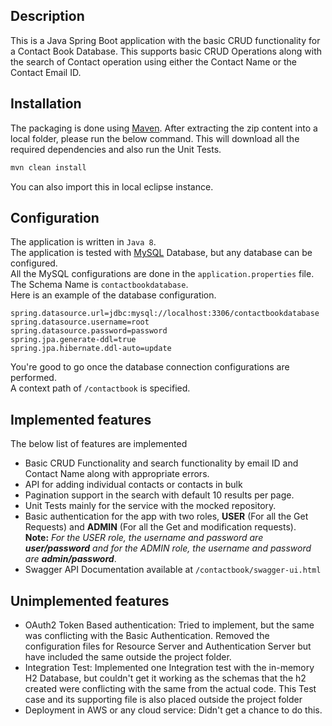 ## Description

This is a Java Spring Boot application with the basic CRUD functionality for a Contact Book Database. This supports basic CRUD Operations along with the search of Contact operation using either the Contact Name or the Contact Email ID.

## Installation

The packaging is done using [Maven](https://maven.apache.org/).
After extracting the zip content into a local folder, please run the below command. This will download all the required dependencies and also run the Unit Tests.

```bash
mvn clean install
```
You can also import this in local eclipse instance. 

## Configuration
The application is written in `Java 8`.  
The application is tested with [MySQL](https://www.mysql.com/) Database, but any database can be configured.  
All the MySQL configurations are done in the `application.properties` file.  
The Schema Name is `contactbookdatabase`.  
Here is an example of the database configuration. 
```properties
spring.datasource.url=jdbc:mysql://localhost:3306/contactbookdatabase
spring.datasource.username=root
spring.datasource.password=password
spring.jpa.generate-ddl=true
spring.jpa.hibernate.ddl-auto=update
```
You're good to go once the database connection configurations are performed.   
A context path of `/contactbook` is specified.  

## Implemented features
The below list of features are implemented
- Basic CRUD Functionality and search functionality by email ID and Contact Name along with appropriate errors.
- API for adding individual contacts or contacts in bulk
- Pagination support in the search with default 10 results per page.
- Unit Tests mainly for the service with the mocked repository.
- Basic authentication for the app with two roles, **USER** (For all the Get Requests) and **ADMIN** (For all the Get and modification requests).  
**Note:** *For the USER role, the username and password are **user/password** and for the ADMIN role, the username and password are **admin/password***.    
- Swagger API Documentation available at `/contactbook/swagger-ui.html`

## Unimplemented features
- OAuth2 Token Based authentication: Tried to implement, but the same was conflicting with the Basic Authentication. Removed the configuration files for Resource Server and Authentication Server but have included the same outside the project folder. 
- Integration Test: Implemented one Integration test with the in-memory H2 Database, but couldn't get it working as the schemas that the h2 created were conflicting with the same from the actual code. This Test case and its supporting file is also placed outside the project folder
- Deployment in AWS or any cloud service: Didn't get a chance to do this. 

